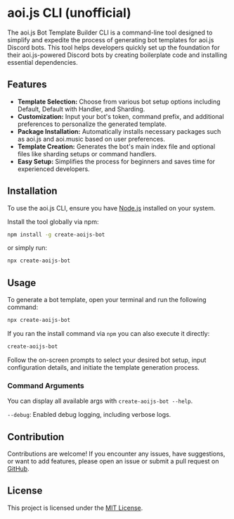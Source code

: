 # aoi.js CLI (unofficial)

The aoi.js Bot Template Builder CLI is a command-line tool designed to simplify and expedite the process of generating bot templates for aoi.js Discord bots. This tool helps developers quickly set up the foundation for their aoi.js-powered Discord bots by creating boilerplate code and installing essential dependencies.

## Features

- **Template Selection:** Choose from various bot setup options including Default, Default with Handler, and Sharding.
- **Customization:** Input your bot's token, command prefix, and additional preferences to personalize the generated template.
- **Package Installation:** Automatically installs necessary packages such as aoi.js and aoi.music based on user preferences.
- **Template Creation:** Generates the bot's main index file and optional files like sharding setups or command handlers.
- **Easy Setup:** Simplifies the process for beginners and saves time for experienced developers.

## Installation

To use the aoi.js CLI, ensure you have [Node.js](https://nodejs.org/) installed on your system.

Install the tool globally via npm:

```bash
npm install -g create-aoijs-bot
```

or simply run:

```bash
npx create-aoijs-bot
```

## Usage

To generate a bot template, open your terminal and run the following command:

```bash
npx create-aoijs-bot
```

If you ran the install command via `npm` you can also execute it directly:

```bash
create-aoijs-bot
```

Follow the on-screen prompts to select your desired bot setup, input configuration details, and initiate the template generation process.

### Command Arguments

You can display all available args with `create-aoijs-bot --help`.

`--debug`: Enabled debug logging, including verbose logs.

## Contribution

Contributions are welcome! If you encounter any issues, have suggestions, or want to add features, please open an issue or submit a pull request on [GitHub](https://github.com/faf4a/create-aoijs-bot).

## License

This project is licensed under the [MIT License](LICENSE).

